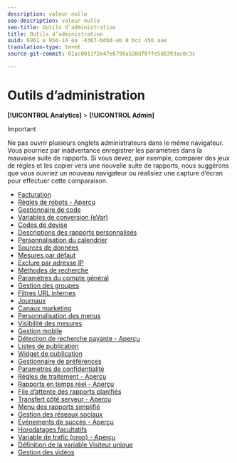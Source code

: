 ```yaml
---
description: valeur nulle
seo-description: valeur nulle
seo-title: Outils d’administration
title: Outils d’administration
uuid: 6961 e 956-14 ea -4367-bdbd-eb 0 bcc 456 aae
translation-type: tm+mt
source-git-commit: 01ac0011f2e47e6798a520df8ffe5d8393ac0c3c

---
```



# Outils d’administration

**[!UICONTROL Analytics]** &gt; **[!UICONTROL Admin]**

>[!IMPORTANT]
>
>Ne pas ouvrir plusieurs onglets administrateurs dans le même navigateur. Vous pourriez par inadvertance enregistrer les paramètres dans la mauvaise suite de rapports. Si vous devez, par exemple, comparer des jeux de règles et les copier vers une nouvelle suite de rapports, nous suggérons que vous ouvriez un nouveau navigateur ou réalisiez une capture d’écran pour effectuer cette comparaison.

+ [Facturation](billing-admin.md)
+ [Règles de robots - Aperçu](bot-removal/bot-rules.md)
+ [Gestionnaire de code](code-manager-admin.md)
+ [Variables de conversion (eVar)](conversion-var-admin/conversion-var-admin.md)
+ [Codes de devise](currency.md)
+ [Descriptions des rapports personnalisés](custom-desc-admin.md)
+ [Personnalisation du calendrier](custom-calendar.md)
+ [Sources de données](data-sources.md)
+ [Mesures par défaut](default-metrics.md)
+ [Exclure par adresse IP](exclude-ip.md)
+ [Méthodes de recherche](finding-methods.md)
+ [Paramètres du compte général](general-acct-settings-admin.md)
+ [Gestion des groupes](group.md)
+ [Filtres URL internes](internal-url-filter-admin.md)
+ [Journaux](logs.md)
+ [Canaux marketing](marketing-channels-admin.md)
+ [Personnalisation des menus](customize-menus.md)
+ [Visibilité des mesures](metric-visibility.md)
+ [Gestion mobile](mobile-management.md)
+ [Détection de recherche payante - Aperçu](paid-search-detection/paid-search-detection.md)
+ [Listes de publication](publishing-list.md)
+ [Widget de publication](publishing-widgets-admin.md)
+ [Gestionnaire de préférences](preferences-manager.md)
+ [Paramètres de confidentialité](privacy-settings.md)
+ [Règles de traitement - Aperçu](c-processing-rules/processing-rules.md)
+ [Rapports en temps réel - Aperçu](realtime/realtime.md)
+ [File d’attente des rapports planifiés](scheduled-reports-admin.md)
+ [Transfert côté serveur - Aperçu](c-server-side-forwarding/ssf.md)
+ [Menu des rapports simplifié](t-simplified-menu.md)
+ [Gestion des réseaux sociaux](social-management.md)
+ [Événements de succès - Aperçu](c-success-events/success-event.md)
+ [Horodatages facultatifs](timestamp-optional.md)
+ [Variable de trafic (prop) - Aperçu](c-traffic-variables/traffic-var.md)
+ [Définition de la variable Visiteur unique](unique-visitor-variable-admin/t-unique-visitor-variable.md)
+ [Gestion des vidéos](video-management.md)
